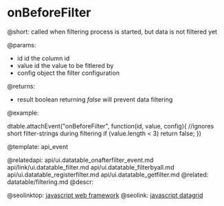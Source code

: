 onBeforeFilter
=============


@short: called when filtering process is started, but data is not filtered yet
	

@params:
- id     id   the column id
- value       id    the value to be fitlered by
- config      object            the filter configuration

@returns:
- result  boolean  returning <i>false</i> will prevent data filtering

@example:

dtable.attachEvent("onBeforeFilter", function(id, value, config){
    //ignores short filter-strings during filtering
    if (value.length < 3) return false;
})

@template:	api_event

@relatedapi:
	api/ui.datatable_onafterfilter_event.md
	api/link/ui.datatable_filter.md
    api/ui.datatable_filterbyall.md
    api/ui.datatable_registerfilter.md
    api/ui.datatable_getfilter.md
@related:
	datatable/filtering.md
@descr:




@seolinktop: [javascript web framework](https://webix.com)
@seolink: [javascript datagrid](https://webix.com/widget/datatable/)
